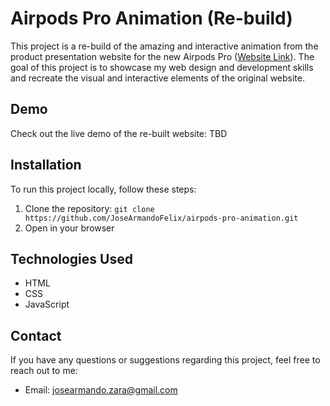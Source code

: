 # Airpods Pro Animation (Re-build)

<!-- [![Website Preview](preview.png)](https://your-website-url.com) -->

This project is a re-build of the amazing and interactive animation from the product presentation website for the new Airpods Pro ([Website Link](https://www.apple.com/mx/airpods-pro/)). The goal of this project is to showcase my web design and development skills and recreate the visual and interactive elements of the original website.

## Demo

Check out the live demo of the re-built website: TBD<!-- [Demo Link](https://your-website-url.com) -->

## Installation

To run this project locally, follow these steps:

1. Clone the repository: `git clone https://github.com/JoseArmandoFelix/airpods-pro-animation.git`
2. Open in your browser

## Technologies Used

- HTML
- CSS
- JavaScript

## Contact

If you have any questions or suggestions regarding this project, feel free to reach out to me:

- Email: josearmando.zara@gmail.com
